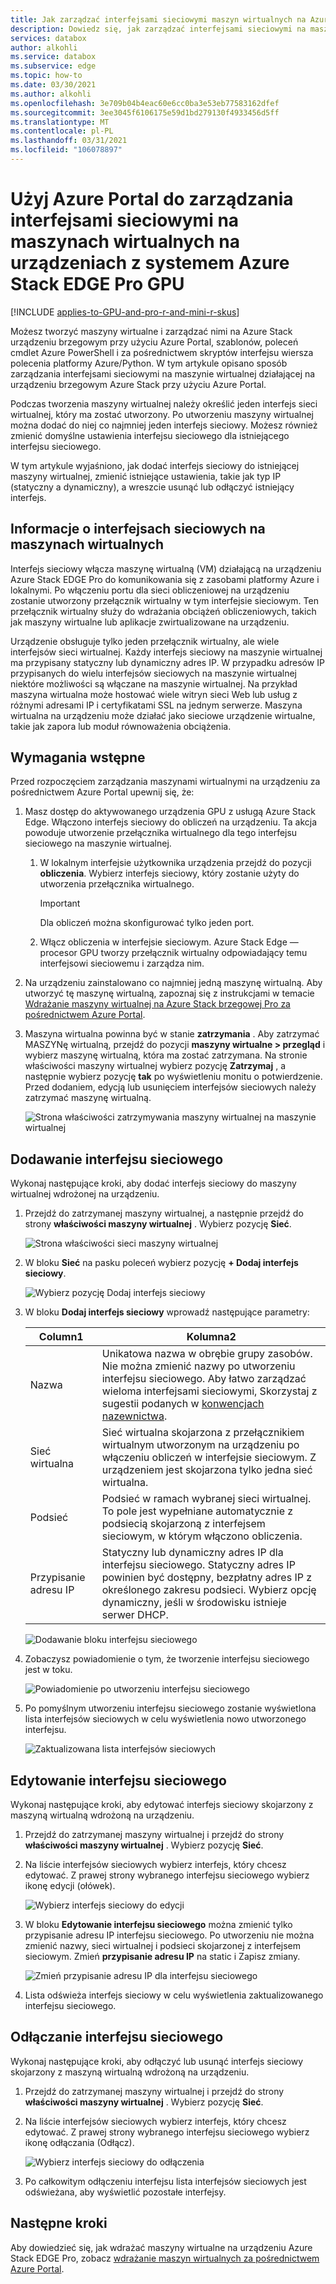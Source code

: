 ```yaml
---
title: Jak zarządzać interfejsami sieciowymi maszyn wirtualnych na Azure Stack brzeg Pro za pośrednictwem Azure Portal
description: Dowiedz się, jak zarządzać interfejsami sieciowymi na maszynach wirtualnych, które są wdrożone w Azure Stack Edge w procesorze GPU przy użyciu Azure Portal.
services: databox
author: alkohli
ms.service: databox
ms.subservice: edge
ms.topic: how-to
ms.date: 03/30/2021
ms.author: alkohli
ms.openlocfilehash: 3e709b04b4eac60e6cc0ba3e53eb77583162dfef
ms.sourcegitcommit: 3ee3045f6106175e59d1bd279130f4933456d5ff
ms.translationtype: MT
ms.contentlocale: pl-PL
ms.lasthandoff: 03/31/2021
ms.locfileid: "106078897"
---
```

# <a name="use-the-azure-portal-to-manage-network-interfaces-on-the-vms-on-your-azure-stack-edge-pro-gpu"></a>Użyj Azure Portal do zarządzania interfejsami sieciowymi na maszynach wirtualnych na urządzeniach z systemem Azure Stack EDGE Pro GPU

[!INCLUDE [applies-to-GPU-and-pro-r-and-mini-r-skus](../../includes/azure-stack-edge-applies-to-gpu-pro-r-mini-r-sku.md)]

Możesz tworzyć maszyny wirtualne i zarządzać nimi na Azure Stack urządzeniu brzegowym przy użyciu Azure Portal, szablonów, poleceń cmdlet Azure PowerShell i za pośrednictwem skryptów interfejsu wiersza polecenia platformy Azure/Python. W tym artykule opisano sposób zarządzania interfejsami sieciowymi na maszynie wirtualnej działającej na urządzeniu brzegowym Azure Stack przy użyciu Azure Portal. 

Podczas tworzenia maszyny wirtualnej należy określić jeden interfejs sieci wirtualnej, który ma zostać utworzony. Po utworzeniu maszyny wirtualnej można dodać do niej co najmniej jeden interfejs sieciowy. Możesz również zmienić domyślne ustawienia interfejsu sieciowego dla istniejącego interfejsu sieciowego.

W tym artykule wyjaśniono, jak dodać interfejs sieciowy do istniejącej maszyny wirtualnej, zmienić istniejące ustawienia, takie jak typ IP (statyczny a dynamiczny), a wreszcie usunąć lub odłączyć istniejący interfejs. 

        
## <a name="about-network-interfaces-on-vms"></a>Informacje o interfejsach sieciowych na maszynach wirtualnych

Interfejs sieciowy włącza maszynę wirtualną (VM) działającą na urządzeniu Azure Stack EDGE Pro do komunikowania się z zasobami platformy Azure i lokalnymi. Po włączeniu portu dla sieci obliczeniowej na urządzeniu zostanie utworzony przełącznik wirtualny w tym interfejsie sieciowym. Ten przełącznik wirtualny służy do wdrażania obciążeń obliczeniowych, takich jak maszyny wirtualne lub aplikacje zwirtualizowane na urządzeniu. 

Urządzenie obsługuje tylko jeden przełącznik wirtualny, ale wiele interfejsów sieci wirtualnej. Każdy interfejs sieciowy na maszynie wirtualnej ma przypisany statyczny lub dynamiczny adres IP. W przypadku adresów IP przypisanych do wielu interfejsów sieciowych na maszynie wirtualnej niektóre możliwości są włączane na maszynie wirtualnej. Na przykład maszyna wirtualna może hostować wiele witryn sieci Web lub usług z różnymi adresami IP i certyfikatami SSL na jednym serwerze. Maszyna wirtualna na urządzeniu może działać jako sieciowe urządzenie wirtualne, takie jak zapora lub moduł równoważenia obciążenia. <!--Is it possible to do that on ASE?-->

<!--There is a limit to how many virtual network interfaces can be created on the virtual switch on your device. See the Azure Stack Edge Pro limits article for details.--> 


## <a name="prerequisites"></a>Wymagania wstępne

Przed rozpoczęciem zarządzania maszynami wirtualnymi na urządzeniu za pośrednictwem Azure Portal upewnij się, że:

1. Masz dostęp do aktywowanego urządzenia GPU z usługą Azure Stack Edge. Włączono interfejs sieciowy do obliczeń na urządzeniu. Ta akcja powoduje utworzenie przełącznika wirtualnego dla tego interfejsu sieciowego na maszynie wirtualnej. 
    1. W lokalnym interfejsie użytkownika urządzenia przejdź do pozycji **obliczenia**. Wybierz interfejs sieciowy, który zostanie użyty do utworzenia przełącznika wirtualnego.

        > [!IMPORTANT] 
        > Dla obliczeń można skonfigurować tylko jeden port.

    1. Włącz obliczenia w interfejsie sieciowym. Azure Stack Edge — procesor GPU tworzy przełącznik wirtualny odpowiadający temu interfejsowi sieciowemu i zarządza nim.

1. Na urządzeniu zainstalowano co najmniej jedną maszynę wirtualną. Aby utworzyć tę maszynę wirtualną, zapoznaj się z instrukcjami w temacie [Wdrażanie maszyny wirtualnej na Azure Stack brzegowej Pro za pośrednictwem Azure Portal](azure-stack-edge-gpu-deploy-virtual-machine-portal.md).

1. Maszyna wirtualna powinna być w stanie **zatrzymania** . Aby zatrzymać MASZYNę wirtualną, przejdź do pozycji **maszyny wirtualne > przegląd** i wybierz maszynę wirtualną, która ma zostać zatrzymana. Na stronie właściwości maszyny wirtualnej wybierz pozycję **Zatrzymaj** , a następnie wybierz pozycję **tak** po wyświetleniu monitu o potwierdzenie. Przed dodaniem, edycją lub usunięciem interfejsów sieciowych należy zatrzymać maszynę wirtualną.

    ![Strona właściwości zatrzymywania maszyny wirtualnej na maszynie wirtualnej](./media/azure-stack-edge-gpu-manage-virtual-machine-network-interfaces-portal/stop-vm-2.png)


## <a name="add-a-network-interface"></a>Dodawanie interfejsu sieciowego

Wykonaj następujące kroki, aby dodać interfejs sieciowy do maszyny wirtualnej wdrożonej na urządzeniu. 

1. Przejdź do zatrzymanej maszyny wirtualnej, a następnie przejdź do strony **właściwości maszyny wirtualnej** . Wybierz pozycję **Sieć**.
    
    ![Strona właściwości sieci maszyny wirtualnej](./media/azure-stack-edge-gpu-manage-virtual-machine-network-interfaces-portal/add-nic-1.png)

2. W bloku **Sieć** na pasku poleceń wybierz pozycję **+ Dodaj interfejs sieciowy**.

    ![Wybierz pozycję Dodaj interfejs sieciowy](./media/azure-stack-edge-gpu-manage-virtual-machine-network-interfaces-portal/add-nic-2.png)

3. W bloku **Dodaj interfejs sieciowy** wprowadź następujące parametry:

    
    |Column1  |Kolumna2  |
    |---------|---------|
    |Nazwa     | Unikatowa nazwa w obrębie grupy zasobów. Nie można zmienić nazwy po utworzeniu interfejsu sieciowego. Aby łatwo zarządzać wieloma interfejsami sieciowymi, Skorzystaj z sugestii podanych w [konwencjach nazewnictwa](/azure/cloud-adoption-framework/ready/azure-best-practices/naming-and-tagging#resource-naming).     |
    |Sieć wirtualna| Sieć wirtualna skojarzona z przełącznikiem wirtualnym utworzonym na urządzeniu po włączeniu obliczeń w interfejsie sieciowym. Z urządzeniem jest skojarzona tylko jedna sieć wirtualna.         |         
    |Podsieć     | Podsieć w ramach wybranej sieci wirtualnej. To pole jest wypełniane automatycznie z podsiecią skojarzoną z interfejsem sieciowym, w którym włączono obliczenia.         |       
    |Przypisanie adresu IP   | Statyczny lub dynamiczny adres IP dla interfejsu sieciowego. Statyczny adres IP powinien być dostępny, bezpłatny adres IP z określonego zakresu podsieci. Wybierz opcję dynamiczny, jeśli w środowisku istnieje serwer DHCP.        | 

    ![Dodawanie bloku interfejsu sieciowego](./media/azure-stack-edge-gpu-manage-virtual-machine-network-interfaces-portal/add-nic-3.png)

4. Zobaczysz powiadomienie o tym, że tworzenie interfejsu sieciowego jest w toku.

    ![Powiadomienie po utworzeniu interfejsu sieciowego](./media/azure-stack-edge-gpu-manage-virtual-machine-network-interfaces-portal/add-nic-4.png)

5.  Po pomyślnym utworzeniu interfejsu sieciowego zostanie wyświetlona lista interfejsów sieciowych w celu wyświetlenia nowo utworzonego interfejsu.

    ![Zaktualizowana lista interfejsów sieciowych](./media/azure-stack-edge-gpu-manage-virtual-machine-network-interfaces-portal/add-nic-5.png)


## <a name="edit-a-network-interface"></a>Edytowanie interfejsu sieciowego

Wykonaj następujące kroki, aby edytować interfejs sieciowy skojarzony z maszyną wirtualną wdrożoną na urządzeniu.

1. Przejdź do zatrzymanej maszyny wirtualnej i przejdź do strony **właściwości maszyny wirtualnej** . Wybierz pozycję **Sieć**.

1. Na liście interfejsów sieciowych wybierz interfejs, który chcesz edytować. Z prawej strony wybranego interfejsu sieciowego wybierz ikonę edycji (ołówek).  

    ![Wybierz interfejs sieciowy do edycji](./media/azure-stack-edge-gpu-manage-virtual-machine-network-interfaces-portal/edit-nic-1.png)

1. W bloku **Edytowanie interfejsu sieciowego** można zmienić tylko przypisanie adresu IP interfejsu sieciowego. Po utworzeniu nie można zmienić nazwy, sieci wirtualnej i podsieci skojarzonej z interfejsem sieciowym. Zmień **przypisanie adresu IP** na static i Zapisz zmiany.

    ![Zmień przypisanie adresu IP dla interfejsu sieciowego](./media/azure-stack-edge-gpu-manage-virtual-machine-network-interfaces-portal/edit-nic-2.png)

1. Lista odświeża interfejs sieciowy w celu wyświetlenia zaktualizowanego interfejsu sieciowego.


## <a name="detach-a-network-interface"></a>Odłączanie interfejsu sieciowego

Wykonaj następujące kroki, aby odłączyć lub usunąć interfejs sieciowy skojarzony z maszyną wirtualną wdrożoną na urządzeniu.

1. Przejdź do zatrzymanej maszyny wirtualnej i przejdź do strony **właściwości maszyny wirtualnej** . Wybierz pozycję **Sieć**.

1. Na liście interfejsów sieciowych wybierz interfejs, który chcesz edytować. Z prawej strony wybranego interfejsu sieciowego wybierz ikonę odłączania (Odłącz).  

    ![Wybierz interfejs sieciowy do odłączenia](./media/azure-stack-edge-gpu-manage-virtual-machine-network-interfaces-portal/detach-nic-1.png)

1. Po całkowitym odłączeniu interfejsu lista interfejsów sieciowych jest odświeżana, aby wyświetlić pozostałe interfejsy.

## <a name="next-steps"></a>Następne kroki

Aby dowiedzieć się, jak wdrażać maszyny wirtualne na urządzeniu Azure Stack EDGE Pro, zobacz [wdrażanie maszyn wirtualnych za pośrednictwem Azure Portal](azure-stack-edge-gpu-deploy-virtual-machine-portal.md).
